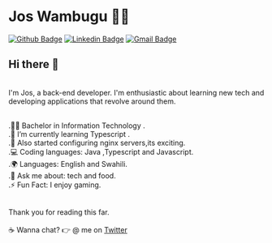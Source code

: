 # Jos Wambugu :man_technologist:

[![Github Badge](https://img.shields.io/badge/-Github-000?style=flat-square&logo=Github&logoColor=white&link=https://github.com/JulianaOnofrio)](https://github.com/wambugucoder)
[![Linkedin Badge](https://img.shields.io/badge/-LinkedIn-blue?style=flat-square&logo=Linkedin&logoColor=white&link=https://www.linkedin.com/in/josphat-wambugu-307b24175/)](https://www.linkedin.com/in/josphat-wambugu-307b24175/)
[![Gmail Badge](https://img.shields.io/badge/-Gmail-c14438?style=flat-square&logo=Gmail&logoColor=white&link=mailto:josphatwambugu77@gmail.com)](mailto:josphatwambugu77@gmail.com)
<br/>
## Hi there 👋 

<br/>I'm Jos, a back-end developer.
I'm enthusiastic about learning new tech and developing applications that revolve around them.

<br/>.👨‍🎓 Bachelor in Information Technology .
<br/>.🌱 I’m currently learning Typescript .
<br/>.🧩 Also started configuring nginx servers,its exciting.
<br/>.💻 Coding languages: Java ,Typescript and Javascript.
<br/>.🌍 Languages: English and Swahili.
<br/>.💬 Ask me about: tech and food.
<br/>.⚡ Fun Fact: I enjoy gaming.

<br/>Thank you for reading this far.
<br><br>:coffee: Wanna chat? :point_right: @ me on <a href="https://twitter.com/JosWambugu">Twitter</a>
  
